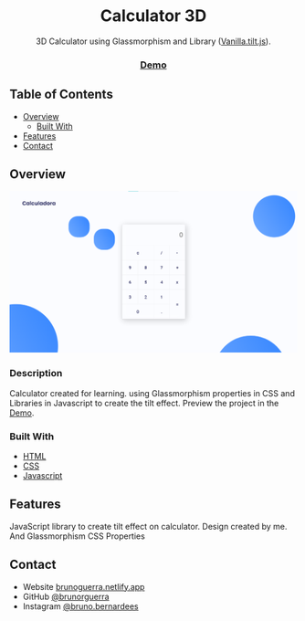<h1 align="center">Calculator 3D</h1> <!--Title-->

<div align="center"> <!--Sobre / Descrição-->
   3D Calculator using Glassmorphism and Library (<a href="https://micku7zu.github.io/vanilla-tilt.js/" target="_blank">Vanilla.tilt.js</a>).
</div>

<div align="center"> <!--Navegação-->
  <h3>
    <a href="https://calculadora3d.netlify.app/">
      Demo
    </a><!--Demonstração-->
  </h3>
</div>

<!-- TABLE OF CONTENTS -->

## Table of Contents

- [Overview](#overview)
  - [Built With](#built-with)
- [Features](#features)
- [Contact](#contact)

<!-- OVERVIEW -->

## Overview

![screenshot](./assets/image.png)

### Description
Calculator created for learning. using Glassmorphism properties in CSS and Libraries in Javascript to create the tilt effect. Preview the project in the <a href="https://calculadora3d.netlify.app/">Demo</a>.

### Built With

- [HTML](https://www.w3.org/html/)
- [CSS](https://www.w3.org/Style/CSS/Overview.en.html)
- [Javascript](https://developer.mozilla.org/pt-BR/docs/Web/JavaScript)

## Features
JavaScript library to create tilt effect on calculator.
Design created by me.
And Glassmorphism CSS Properties


## Contact

- Website [brunoguerra.netlify.app](https://brunoguerra.netlify.app/)
- GitHub [@brunorguerra](https://www.github.com/brunorguerra)
- Instagram [@bruno.bernardees](https://www.instagram.com/bruno.bernardees/)
